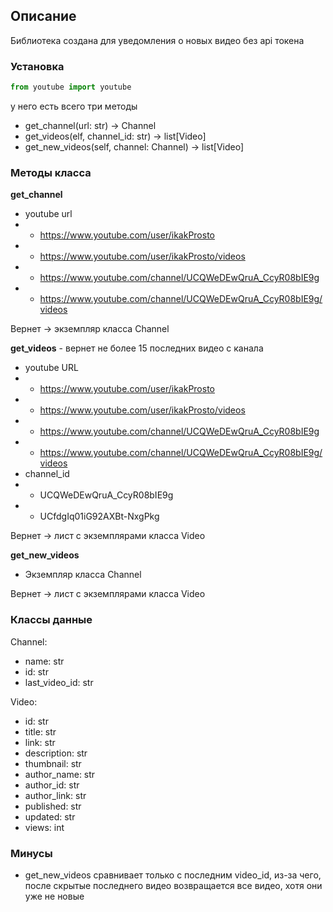 ## Описание
Библиотека создана для уведомления о новых видео без api токена


### Установка
```python
from youtube import youtube
```
у него есть всего три методы
- get_channel(url: str) -> Channel
- get_videos(elf, channel_id: str) -> list[Video]
- get_new_videos(self, channel: Channel) -> list[Video]

### Методы класса

**get_channel**
- youtube url
- - https://www.youtube.com/user/ikakProsto
- - https://www.youtube.com/user/ikakProsto/videos
- - https://www.youtube.com/channel/UCQWeDEwQruA_CcyR08bIE9g
- - https://www.youtube.com/channel/UCQWeDEwQruA_CcyR08bIE9g/videos

Вернет -> экземпляр класса Channel

**get_videos** - вернет не более 15 последних видео с канала
- youtube URL
- - https://www.youtube.com/user/ikakProsto
- - https://www.youtube.com/user/ikakProsto/videos
- - https://www.youtube.com/channel/UCQWeDEwQruA_CcyR08bIE9g
- - https://www.youtube.com/channel/UCQWeDEwQruA_CcyR08bIE9g/videos
- channel_id
- - UCQWeDEwQruA_CcyR08bIE9g
- - UCfdgIq01iG92AXBt-NxgPkg

Вернет -> лист с экземплярами класса Video

**get_new_videos**
- Экземпляр класса Channel

Вернет -> лист с экземплярами класса Video

### Классы данные

Channel:
- name: str
- id: str
- last_video_id: str

Video:
- id: str
- title: str
- link: str
- description: str
- thumbnail: str
- author_name: str
- author_id: str
- author_link: str
- published: str
- updated: str
- views: int

### Минусы
- get_new_videos сравнивает только с последним video_id, из-за чего, после скрытые последнего видео возвращается все видео, хотя они уже не новые